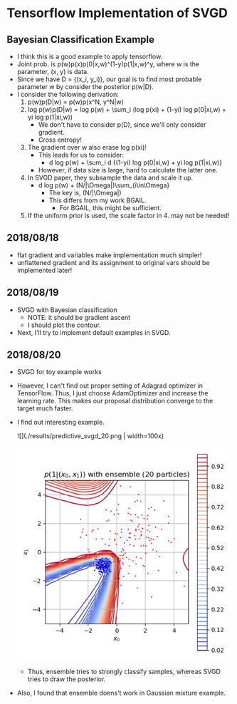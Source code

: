 # Tensorflow Implementation of SVGD

## Bayesian Classification Example
-   I think this is a good example to apply tensorflow.
-   Joint prob. is p(w)p(x)p(0|x,w)^(1-y)p(1|x,w)^y, where w is the parameter, (x, y) is data. 
-   Since we have D = {(x_i, y_i)}, our goal is to find most probable parameter w
    by consider the posterior p(w|D).
-   I consider the following derivation:
    1. p(w)p(D|w) = p(w)p(x^N, y^N|w)
    2. log p(w)p(D|w) 
       = log p(w) + \sum_i (log p(xi) + (1-yi) log p(0|xi,w) + yi log p(1|xi,w))
        - We don't have to consider p(D), since we'll only consider gradient.
        - Cross entropy!
    3. The gradient over w also erase log p(xi)!
        - This leads for us to consider:
             - d log p(w) + \sum_i d {(1-yi) log p(0|xi,w) + yi log p(1|xi,w)}
        - However, if data size is large, hard to calculate the latter one.
    4. In SVGD paper, they subsample the data and scale it up.
         - d log p(w) + (N/|\Omega|)\sum_{i\in\Omega}  
            - The key is, (N/|\Omega|)
            - This differs from my work BGAIL.
                - For BGAIL, this might be sufficient. 
    5. If the uniform prior is used, the scale factor in 4. may not be needed!
    
## 2018/08/18
 -  flat gradient and variables make implementation much simpler! 
 -  unflattened gradient and its assignment to original vars should be implemented later!

## 2018/08/19
-   SVGD with Bayesian classification
    - NOTE: it should be gradient ascent
    - I should plot the contour.
-   Next, I'll try to implement default examples in SVGD.

## 2018/08/20
-   SVGD for toy example works
-   However, I can't find out proper setting of Adagrad optimizer in TensorFlow.
    Thus, I just choose AdamOptimizer and increase the learning rate. 
    This makes our proposal distribution converge to the target much faster.
-   I find out interesting example.

    ![](./results/predictive_svgd_20.png | width=100x)
    
    ![](./results/predictive_ensemble_20.png)
    
    -   Thus, ensemble tries to strongly classify samples,
        whereas SVGD tries to draw the posterior.
-   Also, I found that ensemble doens't work in Gaussian mixture example.
